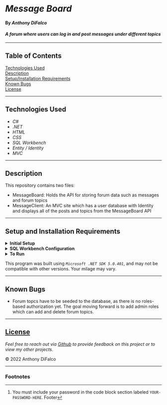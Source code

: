 # _Message Board_

#### By _Anthony DiFalco_

#### _A forum where users can log in and post messages under different topics_

---
## Table of Contents
[Technologies Used](#technologies-used)  
[Description](#description)  
[Setup/Installation Requirements](#setup-and-installation-requirements)  
[Known Bugs](#known-bugs)  
[License](#License)

---
## Technologies Used

* _C#_
* _.NET_
* _HTML_
* _CSS_
* _SQL Workbench_
* _Entity / Identity_
* _MVC_

---
## Description

This repository contains two files:
* MessageBoard:
  Holds the API for storing forum data such as messages and forum topics
* MessageClient:
  An MVC site which has a user database with Identity and displays all of the posts and topics from the MessageBoard API

---
## Setup and Installation Requirements

<details>
<summary><strong>Initial Setup</strong></summary>  

1. Copy the git repository url: https://github.com/Di-Falco/MessageBoard  
2. Open the terminal and navigate to your desktop.
3. Clone the repository for this project using the `git clone` command and including the copied URL.
4. While still in the terminal, navigate to the `MessageBoard` directory of the newly created file.
5. Move onto SQL Workbench instructions below to re-create database necessary to run this project.
6. Returning to the terminal, navigate to the `MessageClient` directory.
7. Complete the SQL Workbench setup for this directory as well.
</details>

<details>
<summary><strong>SQL Workbench Configuration</strong></summary>

1. Create an <font color="green">`appsettings.json`</font> file in the `MessageClient` / `MessageBoard` directory of the project  
   <pre>MessageBoard
   └── MessageBoard / MessageClient
    └── <strong><font color="yellow">appsetting.json</font></strong></pre>
2. Insert the following code [^1]  note: database name is either `message_client` or `message_board` depending on which directory is being set up
    ```json
    {
      "ConnectionStrings": {
        "DefaultConnection": "Server=localhost;Port=3306;database=[DATABASE NAME];uid=root;pwd=[YOUR-PASSWORD-HERE];"
      }
    }
    ```

3. Once <font color="green">`appsettings.json`</font> file has been created, navigate back to SQL Workbench.
</details>

<details>
<summary><strong>To Run</strong></summary>

1. Navigate to:  
   <pre>MessageBoard
   └── <strong><font color="yellow">MessageBoard / MessageClient</font></strong></pre>

2. Run `$ dotnet restore` in the console.  
3. Run `$ dotnet database update` in the console.  
4. Run `$ dotnet run` in the console
5. Repeat steps 1-4 for the other directory 
</details>

This program was built using *`Microsoft .NET SDK 5.0.401`*, and may not be compatible with other versions. Your milage may vary.

---
## Known Bugs

* Forum topcs have to be seeded to the database, as there is no roles-based authorization yet. The goal moving forward is to add admin roles which can add and delete forum topics. 

---
## [License](/LICENSE)

_Feel free to reach out via [Github](https://github.com/Di-Falco) to provide feedback on this project or to view my other projects._

© 2022 Anthony DiFalco

---
### Footnotes

[^1]: You must include your password in the code block section labeled `YOUR-PASSWORD-HERE`.
Footer
